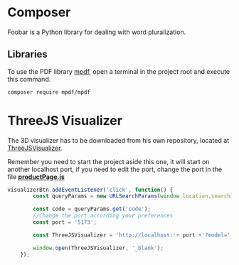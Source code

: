 # Composer

Foobar is a Python library for dealing with word pluralization.

## Libraries

To use the PDF library [mpdf](https://packagist.org/packages/mpdf/mpdf), open a terminal in the project root and execute this command.

```bash
composer require mpdf/mpdf
```

# ThreeJS Visualizer

The 3D visualizer has to be downloaded from his own repository, located at [ThreeJSVisualizer](https://github.com/DenisDuque/ThreeJSVisualizer).

Remember you need to start the project aside this one, it will start on another localhost port, if you need to edit the port, change the port in the file **[productPage.js](https://github.com/DenisDuque/TiendaOnline/views/js/archivo.js)**

```js
visualizerBtn.addEventListener('click', function() {
        const queryParams = new URLSearchParams(window.location.search);

        const code = queryParams.get('code');
        //Change the port according your preferences
        const port = '5173';

        const ThreeJSVisualizer = 'http://localhost:'+ port +'?model=' + code;

        window.open(ThreeJSVisualizer, '_blank');
    });
```